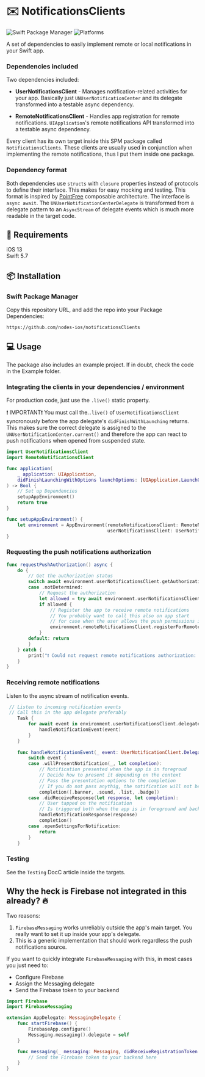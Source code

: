 # ✉️️ NotificationsClients
![Swift Package Manager](https://img.shields.io/badge/Swift_Package_Manager-compatible-orange) ![Platforms](https://img.shields.io/badge/platforms-iOS%20-lightgrey.svg)

A set of dependencies to easily implement remote or local notifications in your Swift app. 

### Dependencies included
Two dependencies included:
- **UserNotificationsClient** - Manages notification-related activities for your app. Basically just `UNUserNotificationCenter` and its delegate transformed into a testable async dependency.

- **RemoteNotificationsClient** - Handles app registration for remote notifications. `UIApplication`'s remote notifications API transformed into a testable async dependency.

Every client has its own target inside this SPM package called `NotificationsClients`. These clients are usually used in conjunction when implementing the remote notifications, thus I put them inside one package.

### Dependency format
Both dependencies use `structs` with `closure` properties instead of protocols to define their interface. This makes for easy mocking and testing. This format is inspired by [PointFree](https://www.pointfree.co/) composable architecture. 
The interface is `async await`. The `UNUserNotificationCenterDelegate` is transformed from a delegate pattern to an `AsyncStream` of delegate events which is much more readable in the target code. 

## 📝 Requirements

iOS 13  
Swift 5.7

## 📦 Installation

### Swift Package Manager
Copy this repository URL, and add the repo into your Package Dependencies:
```
https://github.com/nodes-ios/notificationsClients
```

## 💻 Usage
The package also includes an example project. If in doubt, check the code in the Example folder. 

### Integrating the clients in your dependencies / environment
For production code, just use the `.live()` static property.

❗️ IMPORTANT❗️
 You must call the.`.live()`  of `UserNotificationsClient` syncronously before the app delegate's `didFinishWithLaunching` returns. This makes sure the correct delegate is assigned to the `UNUserNotificationCenter.current()` and therefore the app can react to push notifications when opened from suspended state. 
```swift
import UserNotificationsClient
import RemoteNotificationsClient

func application(
    _ application: UIApplication,
    didFinishLaunchingWithOptions launchOptions: [UIApplication.LaunchOptionsKey: Any]? = nil
) -> Bool {
    // Set up Dependencies
    setupAppEnvironment()
    return true
}

func setupAppEnvironment() {
    let environment = AppEnvironment(remoteNotificationsClient: RemoteNotificationsClient.live,
                                     userNotificationsClient: UserNotificationsClient.live())
}
```

### Requesting the push notifications authorization
```swift
func requestPushAuthorization() async {
    do {
        // Get the authorization status
        switch await environment.userNotificationsClient.getAuthorizationStatus() {
        case .notDetermined:
            // Request the authorization
            let allowed = try await environment.userNotificationsClient.requestAuthorization([.alert, .badge, .sound])
            if allowed {
                // Register the app to receive remote notifications
                // You probably want to call this also on app start
                // for case when the user allows the push permissions in the iOS settings
                environment.remoteNotificationsClient.registerForRemoteNotifications()
            }
        default: return
        }
    } catch {
        print("❗️ Could not request remote notifications authorization: \(error)")
    }
}
```

### Receiving remote notifications
Listen to the async stream of notification events. 
```swift
 // Listen to incoming notification events
 // Call this in the app delegate preferably
    Task {
        for await event in environment.userNotificationsClient.delegate() {
            handleNotificationEvent(event)
        }
    }
    
    func handleNotificationEvent(_ event: UserNotificationClient.DelegateEvent) {
        switch event {
        case .willPresentNotification(_, let completion):
            // Notification presented when the app is in foregroud
            // Decide how to present it depending on the context
            // Pass the presentation options to the completion
            // If you do not pass anythig, the notification will not be presented
            completion([.banner, .sound, .list, .badge])
        case .didReceiveResponse(let response, let completion):
            // User tapped on the notification
            // Is triggered both when the app is in foreground and background
            handleNotificationResponse(response)
            completion()
        case .openSettingsForNotification:
            return
        }
    }
```
### Testing
See the `Testing` DocC article inside the targets.


## Why the heck is Firebase not integrated in this already? 🔥
Two reasons: 
1. `FirebaseMessaging` works unreliably outside the app's main target. You really want to set it up inside your app's delegate. 
2. This is a generic implementation that should work regardless the push notifications source.

If you want to quickly integrate `FirebaseMessaging` with this, in most cases you just need to: 
- Configure Firebase
- Assign the Messaging delegate
- Send the Firebase token to your backend

```swift
import Firebase
import FirebaseMessaging

extension AppDelegate: MessagingDelegate {
    func startFirebase() {
        FirebaseApp.configure()
        Messaging.messaging().delegate = self
    }

    func messaging(_ messaging: Messaging, didReceiveRegistrationToken fcmToken: String?) {
        // Send the Firebase token to your backend here
    }
}
```









